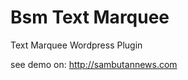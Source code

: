 Bsm Text Marquee
==============

Text Marquee Wordpress Plugin

see demo on: http://sambutannews.com
